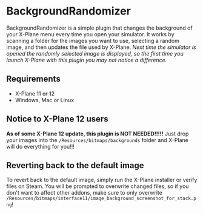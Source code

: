 # BackgroundRandomizer
BackgroundRandomizer is a simple plugin that changes the background of your X-Plane menu every time you open your simulator. It works by scanning a folder for the images you want to use, selecting a random image, and then updates the file used by X-Plane. *Next time the simulator is opened the randomly selected image is displayed, so the first time you launch X-Plane with this plugin you may not notice a difference.*

## Requirements
- X-Plane 11 ~~or 12~~
- Windows, Mac or Linux

## Notice to X-Plane 12 users
**As of some X-Plane 12 update, this plugin is NOT NEEDED!!!!!** Just drop your images into the `/Resources/bitmaps/backgrounds` folder and X-Plane will do everything for you!!!

## Reverting back to the default image
To revert back to the default image, simply run the X-Plane installer or verify files on Steam. You will be prompted to overwrite changed files, so if you don't want to affect other addons, make sure to only overwrite `/Resources/bitmaps/interface11/image_background_screenshot_for_stack.png`!
